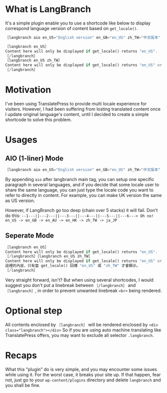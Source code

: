 # What is LangBranch
It's a simple plugin enable you to use a shortcode like below to display correspond language version of content based on `get_locale()`.
```php
［langbranch aio en_US="English version" en_GB="en_US" zh_TW="中文版本" ja_JP="日本語バージョン"］

［langbranch en_US］
Content here will only be displayed if get_locale() returns "en_US".
［/langbranch］
［langbranch en_US zh_TW］
Content here will only be displayed if get_locale() returns "en_US" or "zh_TW".
［/langbranch］
```

# Motivation
I've been using TranslatePress to provide multi locale experience for visiters.
However, I had been suffering from losting translated content once I update original language's content, until I decided to create a simple shortcode to solve this problem.

# Usages
## AIO (1-liner) Mode
```php
［langbranch aio en_US="English version" en_GB="en_US" zh_TW="中文版本" ja_JP="日本語バージョン"］
```
By appending `aio` after langbranch main tag, you can setup one specific paragraph in several languages, and if you decide that some locale user to share the same language, you can just type the locale code you want to refer to directly in content. For example, you can make UK version the same as US version.

However, if LangBranch go too deep (chain over 5 stacks) it will fail.
Don't do this:
`--1---||---2---||---3---||---4---||---5---||---6---> Oh no!`
`en_US -> en_GB -> en_AU -> en_HK -> zh_TW -> ja_JP`

## Seperate Mode
```php
［langbranch en_US］
Content here will only be displayed if get_locale() returns "en_US".
［/langbranch］［langbranch en_US zh_TW］
Content here will only be displayed if get_locale() returns "en_US" or "zh_TW".
這裡的內容，只有當 get_locale() 回傳 "en_US" 或 "zh_TW" 才會顯示。
［/langbranch］
```
Very straight forward, isn't?
But when using several shortcodes, I would suggest you don't put a linebreak between `［/langbranch］` and `［langbranch］`, in order to prevent unwanted linebreak `<br>` being rendered.

# Optional step
All contents enclosed by `［langbranch］` will be rendered enclosed by `<div class="langbranch"></div>`
So if you are using auto machine translating like TranslatePress offers, you may want to exclude all selector `.langbranch`.

# Recaps
What this "plugin" do is very simple, and you may encounter some issues while using it.
For the worst case, it breaks your site up.
If that happen, fear not, just go to your `wp-content/plugins` directory and delete `langbranch` and you shall be fine.